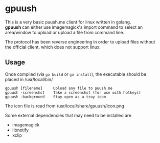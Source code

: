 gpuush
======

This is a very basic puush.me client for linux written in golang.  
**gpuush** can either use imagemagick's import command to select an area/window to upload or upload a file from command line.

The protocol has been reverse engineering in order to upload files without the official client, which does not support linux.

Usage
-----

Once compiled (via `go build` or `go install`), the executable should be placed in /usr/local/bin/

    gpuush [filename]     Upload any file to puush.me
    gpuush -screenshot    Take a screenshot (for use with hotkeys)
    gpuush -background    Stay open as a tray icon

The icon file is read from /usr/local/share/gpuush/icon.png

Some external dependencies that may need to be installed are:

 - imagemagick
 - libnotify
 - xclip
